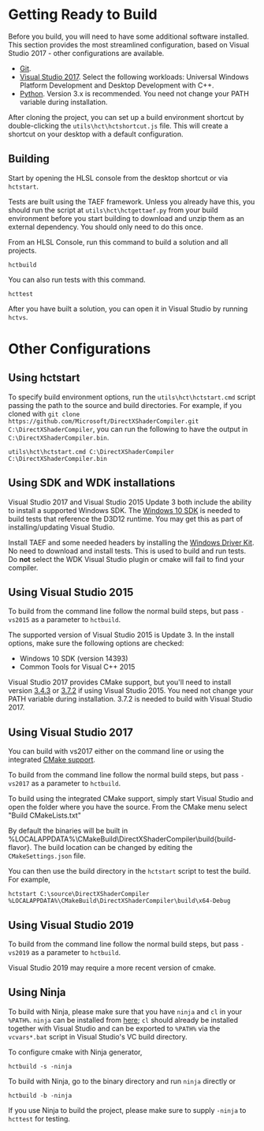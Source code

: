 # Getting Ready to Build

Before you build, you will need to have some additional software installed. This section provides the most streamlined configuration, based on Visual Studio 2017 - other configurations are available.

* [Git](http://git-scm.com/downloads).
* [Visual Studio 2017](https://www.visualstudio.com/downloads). Select the following workloads: Universal Windows Platform Development and Desktop Development with C++.
* [Python](https://www.python.org/downloads/). Version 3.x is recommended. You need not change your PATH variable during installation.

After cloning the project, you can set up a build environment shortcut by double-clicking the `utils\hct\hctshortcut.js` file. This will create a shortcut on your desktop with a default configuration.

## Building

Start by opening the HLSL console from the desktop shortcut or via `hctstart`.

Tests are built using the TAEF framework. Unless you already have this, you should run the script at `utils\hct\hctgettaef.py` from your build environment before you start building to download and unzip them as an external dependency. You should only need to do this once.

From an HLSL Console, run this command to build a solution and all projects.

    hctbuild

You can also run tests with this command.

    hcttest

After you have built a solution, you can open it in Visual Studio by running `hctvs`.

# Other Configurations

## Using hctstart

To specify build environment options, run the `utils\hct\hctstart.cmd` script passing the path to the source and build directories. For example, if you cloned with `git clone https://github.com/Microsoft/DirectXShaderCompiler.git C:\DirectXShaderCompiler`, you can run the following to have the output in `C:\DirectXShaderCompiler.bin`.

    utils\hct\hctstart.cmd C:\DirectXShaderCompiler C:\DirectXShaderCompiler.bin

## Using SDK and WDK installations

Visual Studio 2017 and Visual Studio 2015 Update 3 both include the ability to install a supported Windows SDK.
The [Windows 10 SDK](https://developer.microsoft.com/en-US/windows/downloads/windows-10-sdk) is needed to build tests that reference the D3D12 runtime. You may get this as part of installing/updating Visual Studio.

Install TAEF and some needed headers by installing the [Windows Driver Kit](https://developer.microsoft.com/en-us/windows/hardware/windows-driver-kit). No need to download and install tests. This is used to build and run tests. Do **not** select the WDK Visual Studio plugin or cmake will fail to find your compiler. 

## Using Visual Studio 2015

To build from the command line follow the normal build steps, but pass `-vs2015` as a parameter to `hctbuild`.

The supported version of Visual Studio 2015 is Update 3. In the install options, make sure the following options are checked:

 * Windows 10 SDK (version 14393)
 * Common Tools for Visual C++ 2015

Visual Studio 2017 provides CMake support, but you'll need to install version [3.4.3](https://cmake.org/files/v3.4/cmake-3.4.3-win32-x86.exe) or [3.7.2](https://cmake.org/files/v3.7/cmake-3.7.2-win32-x86.msi) if using Visual Studio 2015. You need not change your PATH variable during installation. 3.7.2 is needed to build with Visual Studio 2017.

## Using Visual Studio 2017

You can build with vs2017 either on the command line or using the integrated [CMake support](https://blogs.msdn.microsoft.com/vcblog/2016/11/16/cmake-support-in-visual-studio-the-visual-studio-2017-rc-update/).

To build from the command line follow the normal build steps, but pass `-vs2017` as a parameter to `hctbuild`.

To build using the integrated CMake support, simply start Visual Studio and open the folder where you have the source. From the CMake menu select "Build CMakeLists.txt"

By default the binaries will be built in %LOCALAPPDATA%\CMakeBuild\DirectXShaderCompiler\build\{build-flavor}.
The build location can be changed by editing the `CMakeSettings.json` file.

You can then use the build directory in the `hctstart` script to test the build. For example,

    hctstart C:\source\DirectXShaderCompiler %LOCALAPPDATA%\CMakeBuild\DirectXShaderCompiler\build\x64-Debug

## Using Visual Studio 2019

To build from the command line follow the normal build steps, but pass `-vs2019` as a parameter to `hctbuild`.

Visual Studio 2019 may require a more recent version of cmake.

## Using Ninja

To build with Ninja, please make sure that you have `ninja` and `cl` in your `%PATH%`.
`ninja` can be installed from [here](https://github.com/ninja-build/ninja/releases);
`cl` should already be installed together with Visual Studio and can be exported to `%PATH%` via the `vcvars*.bat` script in Visual Studio's VC build directory.

To configure cmake with Ninja generator,

    hctbuild -s -ninja

To build with Ninja, go to the binary directory and run `ninja` directly or

    hctbuild -b -ninja

If you use Ninja to build the project, please make sure to supply `-ninja` to `hcttest` for testing.
